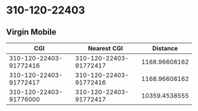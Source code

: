 # 310-120-22403
## Virgin Mobile


| CGI | Nearest CGI | Distance |
|-----|-------------|----------|
| 310-120-22403-91772416 | 310-120-22403-91772417 | 1168.96608162 |
| 310-120-22403-91772417 | 310-120-22403-91772416 | 1168.96608162 |
| 310-120-22403-91776000 | 310-120-22403-91772417 | 10359.4538555 |
